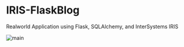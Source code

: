 # IRIS-FlaskBlog
Realworld  Application using Flask, SQLAlchemy, and InterSystems IRIS

![main](https://github.com/mwaseem75/IRIS-FlaskBlog/assets/18219467/9cd462a5-920f-4d0d-9c8f-604468ca8244)


